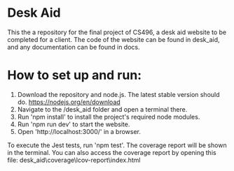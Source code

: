 # Desk Aid

This the a repository for the final project of CS496, a desk aid website to be completed for a client. The code of the website can be found in desk_aid, and any documentation can be found in docs.

# How to set up and run:

1. Download the repository and node.js. The latest stable version should do. https://nodejs.org/en/download
2. Navigate to the /desk_aid folder and open a terminal there.
3. Run 'npm install' to install the project's required node modules.
4. Run 'npm run dev' to start the website.
5. Open 'http://localhost:3000/' in a browser.

To execute the Jest tests, run 'npm test'. The coverage report will be shown in the terminal. You can also access the coverage report by opening this file: desk_aid\coverage\lcov-report\index.html
